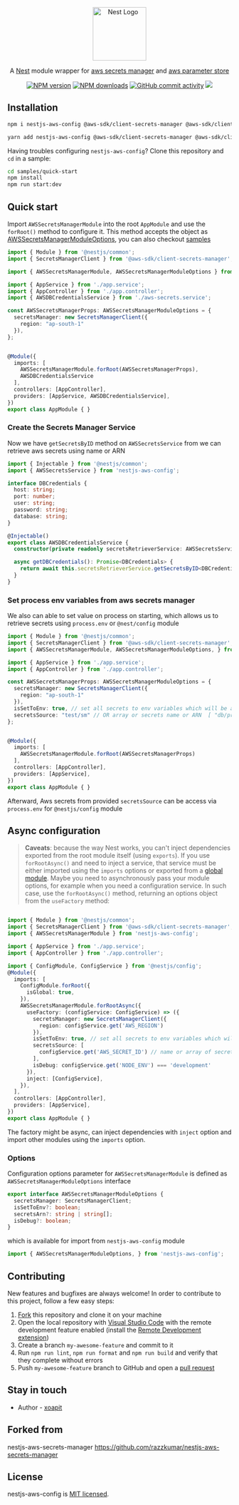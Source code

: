 <p align="center">
  <a href="http://nestjs.com"><img alt="Nest Logo" src="https://nestjs.com/img/logo-small.svg" width="120" /></a>
</p>

<p align="center">
  A <a href="https://github.com/nestjs/nest" target="_blank">Nest</a> module wrapper for <a href="https://aws.amazon.com/secrets-manager/" target="_blank">aws secrets manager</a> and <a href="https://docs.aws.amazon.com/systems-manager/latest/userguide/systems-manager-parameter-store.html" target="_blank">aws parameter store</a>
</p>

<p align="center">
  <a href="https://www.npmjs.com/package/nestjs-aws-config"><img alt="NPM version" src="https://img.shields.io/npm/v/nestjs-aws-config.svg" /></a>
  <a href="https://www.npmjs.com/package/nestjs-aws-config"><img alt="NPM downloads" src="https://img.shields.io/npm/dw/nestjs-aws-config.svg" /></a>
  <a href="https://github.com/xoapit/nestjs-aws-config/pulse"><img alt="GitHub commit activity" src="https://img.shields.io/github/commit-activity/m/xoapit/nestjs-aws-config"></a>
  <a href="https://github.com/xoapit/nestjs-aws-config/graphs/contributors" alt="Contributors"><img src="https://img.shields.io/github/contributors/xoapit/nestjs-aws-config" /></a>
  <!-- <a href="https://paypal.me/xoapit" target="_blank"><img src="https://img.shields.io/badge/Donate-PayPal-ff3f59.svg"/></a> -->
</p>

## Installation

```bash
npm i nestjs-aws-config @aws-sdk/client-secrets-manager @aws-sdk/client-ssm
```

```bash
yarn add nestjs-aws-config @aws-sdk/client-secrets-manager @aws-sdk/client-ssm
```

Having troubles configuring `nestjs-aws-config`? Clone this repository and `cd` in a sample:

```bash
cd samples/quick-start
npm install
npm run start:dev
```

## Quick start

Import `AWSSecretsManagerModule` into the root `AppModule` and use the `forRoot()` method to configure it. This method accepts the object as [AWSSecretsManagerModuleOptions](https://github.com/xoapit/nestjs-aws-config#options), you can also checkout [samples](https://github.com/xoapit/nestjs-aws-config/tree/main/samples)

```typescript
import { Module } from '@nestjs/common';
import { SecretsManagerClient } from '@aws-sdk/client-secrets-manager';

import { AWSSecretsManagerModule, AWSSecretsManagerModuleOptions } from 'nestjs-aws-config';

import { AppService } from './app.service';
import { AppController } from './app.controller';
import { AWSDBCredentialsService } from './aws-secrets.service';

const AWSSecretsManagerProps: AWSSecretsManagerModuleOptions = {
  secretsManager: new SecretsManagerClient({
    region: "ap-south-1"
  }),
};


@Module({
  imports: [
    AWSSecretsManagerModule.forRoot(AWSSecretsManagerProps),
    AWSDBCredentialsService
  ],
  controllers: [AppController],
  providers: [AppService, AWSDBCredentialsService],
})
export class AppModule { }

```

### Create the Secrets Manager Service

Now we have `getSecretsByID` method on `AWSSecretsService` from we can retrieve aws secrets using name or ARN

```typescript
import { Injectable } from '@nestjs/common';
import { AWSSecretsService } from 'nestjs-aws-config';

interface DBCredentials {
  host: string;
  port: number;
  user: string;
  password: string;
  database: string;
}

@Injectable()
export class AWSDBCredentialsService {
  constructor(private readonly secretsRetrieverService: AWSSecretsService) { }

  async getDBCredentials(): Promise<DBCredentials> {
    return await this.secretsRetrieverService.getSecretsByID<DBCredentials>('db-credentials'); // where db-credentials is the secret id
  }
}

```

### Set process env variables from aws secrets manager

We also can able to set value on process on starting, which allows us to retrieve secrets using `process.env` or `@nest/config` module

```typescript
import { Module } from '@nestjs/common';
import { SecretsManagerClient } from '@aws-sdk/client-secrets-manager';
import { AWSSecretsManagerModule, AWSSecretsManagerModuleOptions, } from 'nestjs-aws-config';

import { AppService } from './app.service';
import { AppController } from './app.controller';

const AWSSecretsManagerProps: AWSSecretsManagerModuleOptions = {
  secretsManager: new SecretsManagerClient({
    region: "ap-south-1"
  }),
  isSetToEnv: true, // set all secrets to env variables which will be available in process.env or @nest/config module
  secretsSource: "test/sm" // OR array or secrets name or ARN  [ "db/prod/config" ,"app/prod/config"],
};


@Module({
  imports: [
    AWSSecretsManagerModule.forRoot(AWSSecretsManagerProps)
  ],
  controllers: [AppController],
  providers: [AppService],
})
export class AppModule { }

```

Afterward, Aws secrets from provided `secretsSource` can be access via `process.env` for `@nestjs/config` module

## Async configuration

> **Caveats**: because the way Nest works, you can't inject dependencies exported from the root module itself (using `exports`). If you use `forRootAsync()` and need to inject a service, that service must be either imported using the `imports` options or exported from a [global module](https://docs.nestjs.com/modules#global-modules).
Maybe you need to asynchronously pass your module options, for example when you need a configuration service. In such case, use the `forRootAsync()` method, returning an options object from the `useFactory` method:

```typescript

import { Module } from '@nestjs/common';
import { SecretsManagerClient } from '@aws-sdk/client-secrets-manager';
import { AWSSecretsManagerModule } from 'nestjs-aws-config';

import { AppService } from './app.service';
import { AppController } from './app.controller';

import { ConfigModule, ConfigService } from '@nestjs/config';
@Module({
  imports: [
    ConfigModule.forRoot({
      isGlobal: true,
    }),
    AWSSecretsManagerModule.forRootAsync({
      useFactory: (configService: ConfigService) => ({
        secretsManager: new SecretsManagerClient({
          region: configService.get('AWS_REGION')
        }),
        isSetToEnv: true, // set all secrets to env variables which will be available in process.env or @nest/config module
        secretsSource: [
          configService.get('AWS_SECRET_ID') // name or array of secret names
        ],
        isDebug: configService.get('NODE_ENV') === 'development'
      }),
      inject: [ConfigService],
    }),
  ],
  controllers: [AppController],
  providers: [AppService],
})
export class AppModule { }
```

The factory might be async, can inject dependencies with `inject` option and import other modules using the `imports` option.


### Options

Configuration options parameter for `AWSSecretsManagerModule` is defined as `AWSSecretsManagerModuleOptions` interface

```typescript
export interface AWSSecretsManagerModuleOptions {
  secretsManager: SecretsManagerClient;
  isSetToEnv?: boolean;
  secretsArn?: string | string[];
  isDebug?: boolean;
}
```

which is available for import from `nestjs-aws-config` module

```typescript
import { AWSSecretsManagerModuleOptions, } from 'nestjs-aws-config';

```

## Contributing

New features and bugfixes are always welcome! In order to contribute to this project, follow a few easy steps:

1. [Fork](https://help.github.com/en/github/getting-started-with-github/fork-a-repo) this repository and clone it on your machine
2. Open the local repository with [Visual Studio Code](https://code.visualstudio.com/) with the remote development feature enabled (install the [Remote Development extension](https://marketplace.visualstudio.com/items?itemName=ms-vscode-remote.vscode-remote-extensionpack))
3. Create a branch `my-awesome-feature` and commit to it
4. Run `npm run lint`, `npm run format` and `npm run build` and verify that they complete without errors
5. Push `my-awesome-feature` branch to GitHub and open a [pull request](https://help.github.com/en/github/collaborating-with-issues-and-pull-requests/about-pull-requests)

## Stay in touch

- Author - [xoapit](mailto::taquyit@gmail.com)

## Forked from

nestjs-aws-secrets-manager <https://github.com/razzkumar/nestjs-aws-secrets-manager>

## License

nestjs-aws-config is [MIT licensed](LICENSE).
